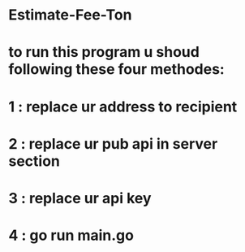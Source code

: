 # Estimate-Fee-Ton

# to run this program u shoud following these four methodes:

# 1 : replace ur address to recipient
# 2 : replace ur pub api in server section
# 3 : replace ur api key 
# 4 : go run main.go
